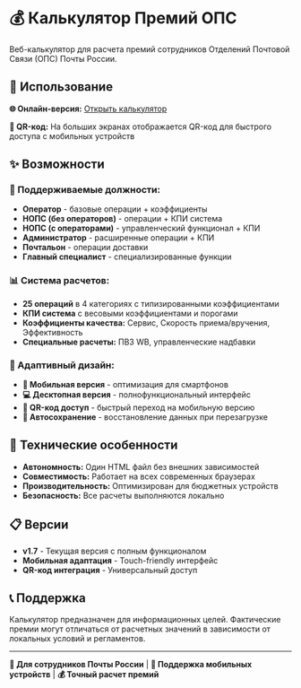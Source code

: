 # 💰 Калькулятор Премий ОПС

Веб-калькулятор для расчета премий сотрудников Отделений Почтовой Связи (ОПС) Почты России.

## 🚀 Использование

**🌐 Онлайн-версия:** [Открыть калькулятор](https://yourusername.github.io/ops-premium-calculator/)

**📱 QR-код:** На больших экранах отображается QR-код для быстрого доступа с мобильных устройств

## ✨ Возможности

### 👥 Поддерживаемые должности:
- **Оператор** - базовые операции + коэффициенты
- **НОПС (без операторов)** - операции + КПИ система
- **НОПС (с операторами)** - управленческий функционал + КПИ
- **Администратор** - расширенные операции + КПИ
- **Почтальон** - операции доставки
- **Главный специалист** - специализированные функции

### 📊 Система расчетов:
- **25 операций** в 4 категориях с типизированными коэффициентами
- **КПИ система** с весовыми коэффициентами и порогами
- **Коэффициенты качества:** Сервис, Скорость приема/вручения, Эффективность
- **Специальные расчеты:** ПВЗ WB, управленческие надбавки

### 🎨 Адаптивный дизайн:
- **📱 Мобильная версия** - оптимизация для смартфонов
- **💻 Десктопная версия** - полнофункциональный интерфейс  
- **📱 QR-код доступ** - быстрый переход на мобильную версию
- **💾 Автосохранение** - восстановление данных при перезагрузке

## 🔧 Технические особенности

- **Автономность:** Один HTML файл без внешних зависимостей
- **Совместимость:** Работает на всех современных браузерах
- **Производительность:** Оптимизирован для бюджетных устройств
- **Безопасность:** Все расчеты выполняются локально

## 📋 Версии

- **v1.7** - Текущая версия с полным функционалом
- **Мобильная адаптация** - Touch-friendly интерфейс
- **QR-код интеграция** - Универсальный доступ

## 📞 Поддержка

Калькулятор предназначен для информационных целей. Фактические премии могут отличаться от расчетных значений в зависимости от локальных условий и регламентов.

---

**🏢 Для сотрудников Почты России** | **📱 Поддержка мобильных устройств** | **💰 Точный расчет премий** 